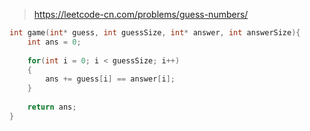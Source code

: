 > https://leetcode-cn.com/problems/guess-numbers/

``` c
int game(int* guess, int guessSize, int* answer, int answerSize){
    int ans = 0;
    
    for(int i = 0; i < guessSize; i++)
    {
        ans += guess[i] == answer[i];
    }
    
    return ans;
}
```